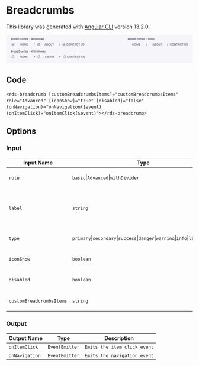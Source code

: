# Breadcrumbs

This library was generated with [Angular CLI](https://github.com/angular/angular-cli) version 13.2.0.
<p align="left">
<img src="../../assets/Breadcrumbs.png" alt="Breadcrumbs"/>
<p/>

## Code

`<rds-breadcrumb [customBreadcrumbsItems]="customBreadcrumbsItems" role="Advanced" [iconShow]="true" [disabled]="false" (onNavigation)="onNavigation($event)(onItemClick)="onItemClick($event)"></rds-breadcrumb>`

## Options
### Input
<!-- prettier-ignore -->
| Input Name                  | Type                             |Example| Description                                                                  |
| --------------------------- | -------------------------------- |------------| ---------------------------------------------------------------------------- |
| `role`                | `basic`\|`Advanced`\|`withDivider`        |"basic"   |Specify the type of breadcrumb
| `label`                | `string`                           |"A simple primary alert—check it out!"|For Adding the label for the alert       |
| `type`                | `primary`\|`secondary`\|`success`\|`danger`\|`warning`\|`info`\|`light`\|`dark`|"danger"|For specifing the type of the alert    |
| `iconShow`                     | `boolean`                            |"false"  |"Setting icon required or not" |   
|`disabled`|    `boolean`|    "false"|  "For disabling the breadcrumb"
|`customBreadcrumbsItems`|`string`|``|"Sets the breadcrumb items"

### Output
| Output Name                 | Type          | Description                     |      
| --------------------------- | --------------|------------------|
| `onItemClick`                 |  `EventEmitter`  | `Emits the item click event`  |
| `onNavigation`                 |  `EventEmitter`  | `Emits the navigation event`  |
